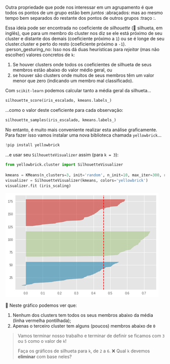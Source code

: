 Outra propriedade que pode nos interessar em um agrupamento é que todos os pontos de um grupo estão bem _juntos_ :abraçados: mas ao mesmo tempo bem separados do restante dos pontos de outros grupos :traço :.

Essa ideia pode ser encontrada no coeficiente de _silhouette_ (:bust_in_silhouette: silhueta, em inglês), que para um membro do cluster nos diz se ele está próximo de seu cluster e distante dos demais (coeficiente próximo a `1`) ou se é longe de seu cluster.cluster e perto do resto (coeficiente próximo a `-1`). :person_gesturing_no: Isso nos dá duas heurísticas para _rejeitar_ (mas não escolher) valores concretos de `k`:

  1. Se houver clusters onde todos os coeficientes de silhueta de seus membros estão abaixo do valor médio geral, ou
  2. se houver são clusters onde muitos de seus membros têm um valor menor que zero (indicando um membro mal classificado).

Com `scikit-learn` podemos calcular tanto a média geral da silhueta...
 
```python
silhouette_score(iris_escalado, kmeans.labels_)
```

...como o valor deste coeficiente para cada observação:

```python
silhouette_samples(iris_escalado, kmeans.labels_)
```

No entanto, é muito mais conveniente realizar esta análise graficamente. Para fazer isso vamos instalar uma nova biblioteca chamada `yellowbrick`...

```python
!pip install yellowbrick
```

...e usar seu `SilhouetteVisualizer` assim (para `k = 3`):

```python
from yellowbrick.cluster import SilhouetteVisualizer

kmeans = KMeans(n_clusters=3, init='random', n_init=10, max_iter=300, random_state=42)
visualizer = SilhouetteVisualizer(kmeans, colors='yellowbrick')
visualizer.fit (iris_scaling)
```

<img src="https://raw.githubusercontent.com/MumukiProject/mumuki-guia-python3-clustering/master/assets/silhouette_k3_1672641063335.png" alt="silhouette_k3_1672641063335.png" width="auto" height="auto">


:eyes: Neste gráfico podemos ver que:
 
 1. Nenhum dos clusters tem todos os seus membros abaixo da média (linha vermelha pontilhada);
 2. Apenas o terceiro cluster tem alguns (poucos) membros abaixo de `0`

> Vamos terminar nosso trabalho e terminar de definir se ficamos com `3` ou `5` como o valor de `k`!
>
> Faça os gráficos de silhueta para `k`, de `2` a `6`. :x: Qual `k` devemos **eliminar** com base neles?
